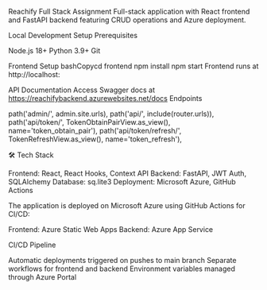 Reachify Full Stack Assignment
Full-stack application with React frontend and FastAPI backend featuring CRUD operations and Azure deployment.

 Local Development Setup
Prerequisites

Node.js 18+
Python 3.9+
Git

Frontend Setup
bashCopycd frontend
npm install
npm start
Frontend runs at http://localhost:


API Documentation
Access Swagger docs at https://reachifybackend.azurewebsites.net/docs
Endpoints

path('admin/', admin.site.urls),
     path('api/', include(router.urls)),
    path('api/token/', TokenObtainPairView.as_view(), name='token_obtain_pair'),
    path('api/token/refresh/', TokenRefreshView.as_view(), name='token_refresh'),

🛠️ Tech Stack

Frontend: React, React Hooks, Context API
Backend: FastAPI, JWT Auth, SQLAlchemy
Database: sq.lite3
Deployment: Microsoft Azure, GitHub Actions

The application is deployed on Microsoft Azure using GitHub Actions for CI/CD:

Frontend: Azure Static Web Apps
Backend: Azure App Service


CI/CD Pipeline

Automatic deployments triggered on pushes to main branch
Separate workflows for frontend and backend
Environment variables managed through Azure Portal
